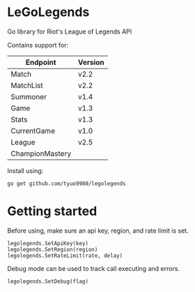 # LeGoLegends
Go library for Riot's League of Legends API

Contains support for:

| Endpoint        | Version |
| --------------- | ------- |
| Match           | v2.2    |
| MatchList       | v2.2    |
| Summoner        | v1.4    |
| Game            | v1.3    |
| Stats           | v1.3    |
| CurrentGame     | v1.0    |
| League          | v2.5    |
| ChampionMastery |         |

Install using:
```
go get github.com/tyuo9980/legolegends
```

# Getting started
Before using, make sure an api key, region, and rate limit is set.
```
legolegends.SetApiKey(key)
legolegends.SetRegion(region)
legolegends.SetRateLimit(rate, delay)
```

Debug mode can be used to track call executing and errors.
```
legolegends.SetDebug(flag)
```
